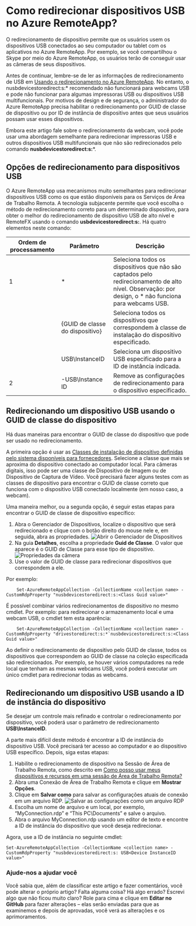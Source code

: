 <properties 
    pageTitle="Como redirecionar dispositivos USB no Azure RemoteApp? | Microsoft Azure" 
    description="Saiba como usar o redirecionamento para dispositivos USB no Azure RemoteApp." 
    services="remoteapp" 
	documentationCenter="" 
    authors="lizap" 
    manager="mbaldwin" />

<tags 
    ms.service="remoteapp" 
    ms.workload="compute" 
    ms.tgt_pltfrm="na" 
    ms.devlang="na" 
    ms.topic="article" 
    ms.date="11/04/2015" 
    ms.author="elizapo" />



# Como redirecionar dispositivos USB no Azure RemoteApp?

O redirecionamento de dispositivo permite que os usuários usem os dispositivos USB conectados ao seu computador ou tablet com os aplicativos no Azure RemoteApp. Por exemplo, se você compartilhou o Skype por meio do Azure RemoteApp, os usuários terão de conseguir usar as câmeras de seus dispositivos.

Antes de continuar, lembre-se de ler as informações de redirecionamento de USB em [Usando o redirecionamento no Azure RemoteApp](remoteapp-redirection.md). No entanto, o nusbdevicestoredirect:s:* recomendado não funcionará para webcams USB e pode não funcionar para algumas impressoras USB ou dispositivos USB multifuncionais. Por motivos de design e de segurança, o administrador do Azure RemoteApp precisa habilitar o redirecionamento por GUID de classe de dispositivo ou por ID de instância de dispositivo antes que seus usuários possam usar esses dispositivos.

Embora este artigo fale sobre o redirecionamento da webcam, você pode usar uma abordagem semelhante para redirecionar impressoras USB e outros dispositivos USB multifuncionais que não são redirecionados pelo comando **nusbdevicestoredirect:s:***.

## Opções de redirecionamento para dispositivos USB
O Azure RemoteApp usa mecanismos muito semelhantes para redirecionar dispositivos USB como os que estão disponíveis para os Serviços de Área de Trabalho Remota. A tecnologia subjacente permite que você escolha o método de redirecionamento correto para um determinado dispositivo, para obter o melhor do redirecionamento de dispositivo USB de alto nível e RemoteFX usando o comando **usbdevicestoredirect:s:**. Há quatro elementos neste comando:

| Ordem de processamento | Parâmetro | Descrição |
|------------------|---------------------|----------------------------------------------------------------------------------------------------------------------------|
| 1 | * | Seleciona todos os dispositivos que não são captados pelo redirecionamento de alto nível. Observação: por design, o * não funciona para webcams USB. |
| | {GUID de classe do dispositivo} | Seleciona todos os dispositivos que correspondem à classe de instalação do dispositivo especificado. |
| | USB\\InstanceID | Seleciona um dispositivo USB especificado para a ID de instância indicada. |
| 2 | -USB\\Instance ID | Remove as configurações de redirecionamento para o dispositivo especificado. |

## Redirecionando um dispositivo USB usando o GUID de classe do dispositivo
Há duas maneiras para encontrar o GUID de classe do dispositivo que pode ser usado no redirecionamento.

A primeira opção é usar as [Classes de instalação de dispositivo definidas pelo sistema disponíveis para fornecedores](https://msdn.microsoft.com/library/windows/hardware/ff553426.aspx). Selecione a classe que mais se aproxima do dispositivo conectado ao computador local. Para câmeras digitais, isso pode ser uma classe de Dispositivo de Imagem ou de Dispositivo de Captura de Vídeo. Você precisará fazer alguns testes com as classes de dispositivo para encontrar o GUID de classe correto que funciona com o dispositivo USB conectado localmente (em nosso caso, a webcam).

Uma maneira melhor, ou a segunda opção, é seguir estas etapas para encontrar o GUID de classe de dispositivo específico:

1. Abra o Gerenciador de Dispositivos, localize o dispositivo que será redirecionado e clique com o botão direito do mouse nele e, em seguida, abra as propriedades. ![Abrir o Gerenciador de Dispositivos](./media/remoteapp-usbredir/ra-devicemanager.png)
2. Na guia **Detalhes**, escolha a propriedade **Guid de Classe**. O valor que aparece é o GUID de Classe para esse tipo de dispositivo. ![Propriedades da câmera](./media/remoteapp-usbredir/ra-classguid.png)
3. Use o valor de GUID de classe para redirecionar dispositivos que correspondem a ele.

Por exemplo:

		Set-AzureRemoteAppCollection -CollectionName <collection name> -CustomRdpProperty "nusbdevicestoredirect:s:<Class Guid value>"

É possível combinar vários redirecionamentos de dispositivo no mesmo cmdlet. Por exemplo: para redirecionar o armazenamento local e uma webcam USB, o cmdlet tem esta aparência:

		Set-AzureRemoteAppCollection -CollectionName <collection name> -CustomRdpProperty "drivestoredirect:s:*`nusbdevicestoredirect:s:<Class Guid value>"

Ao definir o redirecionamento de dispositivo pelo GUID de classe, todos os dispositivos que correspondem ao GUID de classe na coleção especificada são redirecionados. Por exemplo, se houver vários computadores na rede local que tenham as mesmas webcams USB, você poderá executar um único cmdlet para redirecionar todas as webcams.

## Redirecionando um dispositivo USB usando a ID de instância do dispositivo

Se desejar um controle mais refinado e controlar o redirecionamento por dispositivo, você poderá usar o parâmetro de redirecionamento **USB\\InstanceID**.

A parte mais difícil deste método é encontrar a ID de instância do dispositivo USB. Você precisará ter acesso ao computador e ao dispositivo USB específico. Depois, siga estas etapas:

1. Habilite o redirecionamento de dispositivo na Sessão de Área de Trabalho Remota, como descrito em [Como posso usar meus dispositivos e recursos em uma sessão de Área de Trabalho Remota?](http://windows.microsoft.com/pt-BR/windows7/How-can-I-use-my-devices-and-resources-in-a-Remote-Desktop-session)
2. Abra uma Conexão de Área de Trabalho Remota e clique em **Mostrar Opções**.
3. Clique em **Salvar como** para salvar as configurações atuais de conexão em um arquivo RDP. ![Salvar as configurações como um arquivo RDP](./media/remoteapp-usbredir/ra-saveasrdp.png)
4. Escolha um nome de arquivo e um local, por exemplo, “MyConnection.rdp” e “This PC\\Documents” e salve o arquivo.
5. Abra o arquivo MyConnection.rdp usando um editor de texto e encontre a ID de instância do dispositivo que você deseja redirecionar.

Agora, use a ID de instância no seguinte cmdlet:

	Set-AzureRemoteAppCollection -CollectionName <collection name> -CustomRdpProperty "nusbdevicestoredirect:s: USB<Device InstanceID value>"



### Ajude-nos a ajudar você 
Você sabia que, além de classificar este artigo e fazer comentários, você pode alterar o próprio artigo? Falta alguma coisa? Há algo errado? Escrevi algo que não ficou muito claro? Role para cima e clique em **Editar no GitHub** para fazer alterações – elas serão enviadas para que as examinemos e depois de aprovadas, você verá as alterações e os aprimoramentos.

<!---HONumber=Nov15_HO2-->